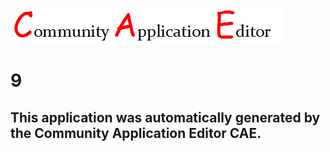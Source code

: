 ![CAE](https://github.com/CAETESTRWTH/CAE-Deployment-Temp/blob/master/img/logo.png)  

9
===================


This application was automatically generated by the Community Application Editor CAE.  
---------------
